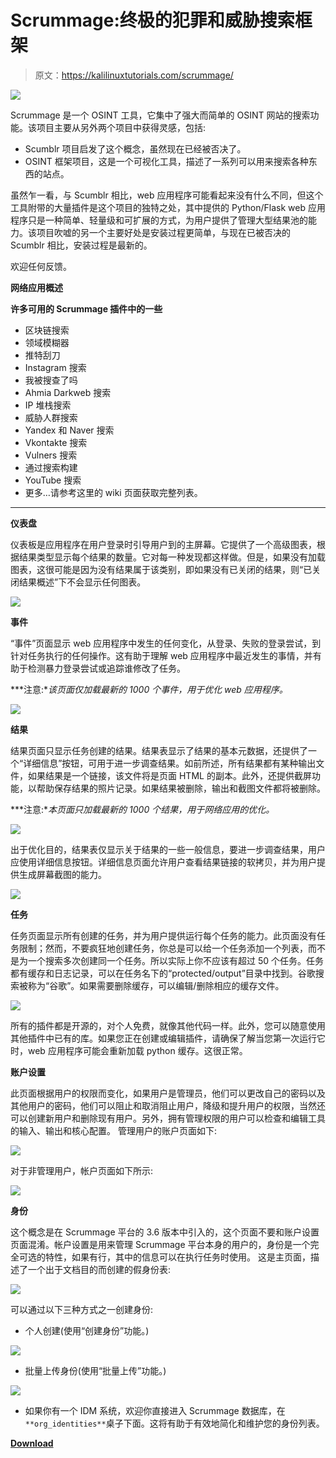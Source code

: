 # Scrummage:终极的犯罪和威胁搜索框架

> 原文：<https://kalilinuxtutorials.com/scrummage/>

[![](img/d4c65a1ff941643c5b33fc7e9e2db0ca.png)](https://blogger.googleusercontent.com/img/a/AVvXsEg8wxjblGhgTHGxEpHsDYOO-yF8jXzFbSoX5MdpKzuxDMq3tv0n8hGsq8XEcHpG8y1Elz00T3XU4nLDYgoatUYiStrDhvc9f5yh3ZKXYpiNQ-5nY7ANj7eS1v3cfb76YkS4jHmok-6b0kvy7CYOKNkb3-6QUHk-sNDr8DL0DRTNlBiqp20q8ukffaE0=s728)

Scrummage 是一个 OSINT 工具，它集中了强大而简单的 OSINT 网站的搜索功能。该项目主要从另外两个项目中获得灵感，包括:

*   Scumblr 项目启发了这个概念，虽然现在已经被否决了。
*   OSINT 框架项目，这是一个可视化工具，描述了一系列可以用来搜索各种东西的站点。

虽然乍一看，与 Scumblr 相比，web 应用程序可能看起来没有什么不同，但这个工具附带的大量插件是这个项目的独特之处，其中提供的 Python/Flask web 应用程序只是一种简单、轻量级和可扩展的方式，为用户提供了管理大型结果池的能力。该项目吹嘘的另一个主要好处是安装过程更简单，与现在已被否决的 Scumblr 相比，安装过程是最新的。

欢迎任何反馈。

**网络应用概述**

**许多可用的 Scrummage 插件中的一些**

*   区块链搜索
*   领域模糊器
*   推特刮刀
*   Instagram 搜索
*   我被搜查了吗
*   Ahmia Darkweb 搜索
*   IP 堆栈搜索
*   威胁人群搜索
*   Yandex 和 Naver 搜索
*   Vkontakte 搜索
*   Vulners 搜索
*   通过搜索构建
*   YouTube 搜索
*   更多…请参考这里的 wiki 页面获取完整列表。

* * *

**仪表盘**

仪表板是应用程序在用户登录时引导用户到的主屏幕。它提供了一个高级图表，根据结果类型显示每个结果的数量。它对每一种发现都这样做。但是，如果没有加载图表，这很可能是因为没有结果属于该类别，即如果没有已关闭的结果，则“已关闭结果概述”下不会显示任何图表。

![](img/252f7ecd66424219eaff0374df95c150.png)

**事件**

“事件”页面显示 web 应用程序中发生的任何变化，从登录、失败的登录尝试，到针对任务执行的任何操作。这有助于理解 web 应用程序中最近发生的事情，并有助于检测暴力登录尝试或追踪谁修改了任务。

***注意:**该页面仅加载最新的 1000 个事件，用于优化 web 应用程序。*

![](img/0f610c85466c030974e414deb4d75192.png)

**结果**

结果页面只显示任务创建的结果。结果表显示了结果的基本元数据，还提供了一个“详细信息”按钮，可用于进一步调查结果。如前所述，所有结果都有某种输出文件，如果结果是一个链接，该文件将是页面 HTML 的副本。此外，还提供截屏功能，以帮助保存结果的照片记录。如果结果被删除，输出和截图文件都将被删除。

***注意:**本页面只加载最新的 1000 个结果，用于网络应用的优化。*

![](img/b67f50a8316bc98892bcf85d2af60f51.png)

出于优化目的，结果表仅显示关于结果的一些一般信息，要进一步调查结果，用户应使用详细信息按钮。详细信息页面允许用户查看结果链接的软拷贝，并为用户提供生成屏幕截图的能力。

![](img/63886e4f8505aeb7a4534d715cba58db.png)

**任务**

任务页面显示所有创建的任务，并为用户提供运行每个任务的能力。此页面没有任务限制；然而，不要疯狂地创建任务，你总是可以给一个任务添加一个列表，而不是为一个搜索多次创建同一个任务。所以实际上你不应该有超过 50 个任务。任务都有缓存和日志记录，可以在任务名下的“protected/output”目录中找到。谷歌搜索被称为“谷歌”。如果需要删除缓存，可以编辑/删除相应的缓存文件。

![](img/7a6c3817614e6efdbdfd69d6aebd9069.png)

所有的插件都是开源的，对个人免费，就像其他代码一样。此外，您可以随意使用其他插件中已有的库。如果您正在创建或编辑插件，请确保了解当您第一次运行它时，web 应用程序可能会重新加载 python 缓存。这很正常。

**账户设置**

此页面根据用户的权限而变化，如果用户是管理员，他们可以更改自己的密码以及其他用户的密码，他们可以阻止和取消阻止用户，降级和提升用户的权限，当然还可以创建新用户和删除现有用户。另外，拥有管理权限的用户可以检查和编辑工具的输入、输出和核心配置。
管理用户的账户页面如下:

![](img/50127301d42bc19816e0f5f69cf1b9c5.png)

对于非管理用户，帐户页面如下所示:

![](img/27f0392a3d8afb9a9ad69705fd9d07e8.png)

**身份**

这个概念是在 Scrummage 平台的 3.6 版本中引入的，这个页面不要和账户设置页面混淆。帐户设置是用来管理 Scrummage 平台本身的用户的，身份是一个完全可选的特性，如果有行，其中的信息可以在执行任务时使用。
这是主页面，描述了一个出于文档目的而创建的假身份表:

![](img/4c56d5463fb28cb4b673da0d530d3121.png)

可以通过以下三种方式之一创建身份:

*   个人创建(使用“创建身份”功能。)

![](img/4c3d9bfd3fcb84f46077ee55f1d9f1d1.png)

*   批量上传身份(使用“批量上传”功能。)

![](img/bddcce160ce0f748168cafd68551dd1b.png)

*   如果你有一个 IDM 系统，欢迎你直接进入 Scrummage 数据库，在`**org_identities**`桌子下面。这将有助于有效地简化和维护您的身份列表。

[**Download**](https://github.com/matamorphosis/Scrummage)
